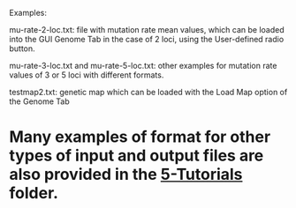 

Examples:

mu-rate-2-loc.txt: file with mutation rate mean values, which can be loaded into the GUI Genome Tab in the case of 2 loci, using the User-defined radio button.

mu-rate-3-loc.txt and mu-rate-5-loc.txt: other examples for mutation rate values of 3 or 5 loci with different formats.

testmap2.txt: genetic map which can be loaded with the Load Map option of the Genome Tab

# Many examples of format for other types of input and output files are also provided in the <A HREF="https://github.com/gMetapop/gMetapop/tree/master/5-Tutorials"> 5-Tutorials</A> folder.
